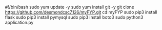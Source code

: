 #!/bin/bash
sudo yum update -y
sudo yum install git -y
git clone https://github.com/desmondcsc7126/myFYP.git
cd myFYP
sudo pip3 install flask
sudo pip3 install pymysql
sudo pip3 install boto3
sudo python3 application.py
